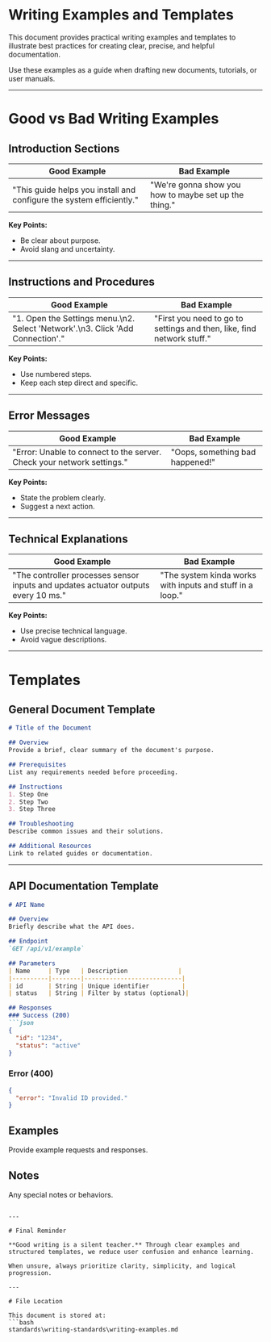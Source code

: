 # Writing Examples and Templates

This document provides practical writing examples and templates to illustrate best practices for creating clear, precise, and helpful documentation. 

Use these examples as a guide when drafting new documents, tutorials, or user manuals.

---

# Good vs Bad Writing Examples

## Introduction Sections

| Good Example                                                | Bad Example                                          |
|-------------------------------------------------------------|------------------------------------------------------|
| "This guide helps you install and configure the system efficiently." | "We're gonna show you how to maybe set up the thing." |

**Key Points:**
- Be clear about purpose.
- Avoid slang and uncertainty.

---

## Instructions and Procedures

| Good Example                                                | Bad Example                                          |
|-------------------------------------------------------------|------------------------------------------------------|
| "1. Open the Settings menu.\n2. Select 'Network'.\n3. Click 'Add Connection'." | "First you need to go to settings and then, like, find network stuff." |

**Key Points:**
- Use numbered steps.
- Keep each step direct and specific.

---

## Error Messages

| Good Example                                                | Bad Example                                          |
|-------------------------------------------------------------|------------------------------------------------------|
| "Error: Unable to connect to the server. Check your network settings." | "Oops, something bad happened!"                     |

**Key Points:**
- State the problem clearly.
- Suggest a next action.

---

## Technical Explanations

| Good Example                                                | Bad Example                                          |
|-------------------------------------------------------------|------------------------------------------------------|
| "The controller processes sensor inputs and updates actuator outputs every 10 ms." | "The system kinda works with inputs and stuff in a loop." |

**Key Points:**
- Use precise technical language.
- Avoid vague descriptions.

---

# Templates

## General Document Template

```markdown
# Title of the Document

## Overview
Provide a brief, clear summary of the document's purpose.

## Prerequisites
List any requirements needed before proceeding.

## Instructions
1. Step One
2. Step Two
3. Step Three

## Troubleshooting
Describe common issues and their solutions.

## Additional Resources
Link to related guides or documentation.
```

---

## API Documentation Template

```markdown
# API Name

## Overview
Briefly describe what the API does.

## Endpoint
`GET /api/v1/example`

## Parameters
| Name     | Type   | Description              |
|----------|--------|---------------------------|
| id       | String | Unique identifier         |
| status   | String | Filter by status (optional)|

## Responses
### Success (200)
```json
{
  "id": "1234",
  "status": "active"
}
```

### Error (400)
```json
{
  "error": "Invalid ID provided."
}
```

## Examples
Provide example requests and responses.

## Notes
Any special notes or behaviors.
```

---

# Final Reminder

**Good writing is a silent teacher.** Through clear examples and structured templates, we reduce user confusion and enhance learning.

When unsure, always prioritize clarity, simplicity, and logical progression.

---

# File Location

This document is stored at:
```bash
standards\writing-standards\writing-examples.md